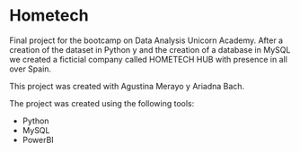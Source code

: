 # Hometech

Final project for the bootcamp on Data Analysis  Unicorn Academy. After a creation of the dataset in  Python y and the creation of a database in  MySQL we created a ficticial company called  HOMETECH HUB with presence in all over Spain.

This project was created with  Agustina Merayo y Ariadna Bach.

The project was created using the following tools:

* Python
* MySQL
* PowerBI
